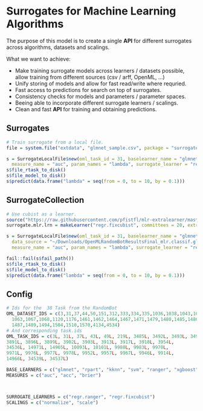 # Surrogates for Machine Learning Algorithms

The purpose of this model is to create a single **API** for different surrogates across algorithms, datasets and scalings.

What we want to achieve:
- Make training surrogate models across learners / datasets possible, allow training from different sources
  (csv / arff, OpenML, ...)
- Unify storing of models and allow for fast read/write where requried.
- Fast access to predictions for search on top of surrogates.
- Consistency checks for models and parameters / parameter spaces.
- Beeing able to incorporate different surrogate learners / scalings.
- Clean and fast **API** for training and obtaining predictions.


## Surrogates

```r
# Train surrogate from a local file.
file = system.file("extdata", "glmnet_sample.csv", package = "surrogates")

s = SurrogateLocalFile$new(oml_task_id = 31, baselearner_name = "glmnet", data_source = file,
  measure_name = "auc", param_names = "lambda", surrogate_learner = "regr.ranger")
s$file_rtask_to_disk()
s$file_model_to_disk()
s$predict(data.frame("lambda" = seq(from = 0, to = 10, by = 0.1)))
```
## SurrogateCollection

```r
# Use cubist as a learner.
source("https://raw.githubusercontent.com/pfistfl/mlr-extralearner/master/R/RLearner_regr_fixcubist.R")
surrogate.mlr.lrn = makeLearner("regr.fixcubist", committees = 20, extrapolation = 20)

s = SurrogateLocalFile$new(oml_task_id = 31, baselearner_name = "glmnet",
  data_source = "~/Downloads/OpenMLRandomBotResultsFinal_mlr.classif.glmnet.csv",
  measure_name = "auc", param_names = "lambda", surrogate_learner = "regr.ranger")

fail::fail(s$fail_path())
s$file_rtask_to_disk()
s$file_model_to_disk()
s$predict(data.frame("lambda" = seq(from = 0, to = 10, by = 0.1)))
```


## Config

```r
# Ids for the  38 Task from the RandomBot
OML_DATASET_IDS = c(3,31,37,44,50,151,312,333,334,335,1036,1038,1043,1046,1049,1050,
  1063,1067,1068,1120,1176,1461,1462,1464,1467,1471,1479,1480,1485,1486,
  1487,1489,1494,1504,1510,1570,4134,4534)
# And corresponding task.ids
OML_TASK_IDS = c(3L, 31L, 37L, 43L, 49L, 219L, 3485L, 3492L, 3493L, 3494L, 3889L,
3891L, 3896L, 3899L, 3902L, 3903L, 3913L, 3917L, 3918L, 3954L,
34536L, 14971L, 14965L, 10093L, 10101L, 9980L, 9983L, 9970L,
9971L, 9976L, 9977L, 9978L, 9952L, 9957L, 9967L, 9946L, 9914L,
14966L, 34539L, 34537L)

BASE_LEARNERS = c("glmnet", "rpart", "kknn", "svm", "ranger", "xgboost")
MEASURES = c("auc", "acc", "brier")



SURROGATE_LEARNERS = c("regr.ranger", "regr.fixcubist")
SCALINGS = c("normalize", "scale")

```



